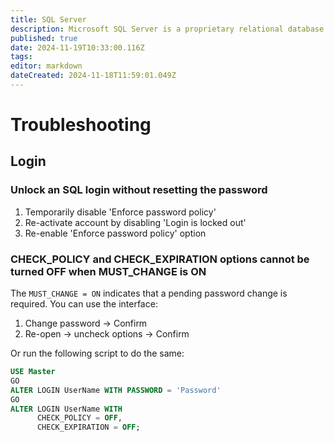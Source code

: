 ```yaml
---
title: SQL Server
description: Microsoft SQL Server is a proprietary relational database management system developed by Microsoft.
published: true
date: 2024-11-19T10:33:00.116Z
tags: 
editor: markdown
dateCreated: 2024-11-18T11:59:01.049Z
---
```


# Troubleshooting
## Login
### Unlock an SQL login without resetting the password
1. Temporarily disable 'Enforce password policy'
1. Re-activate account by disabling 'Login is locked out'
1. Re-enable 'Enforce password policy' option

### CHECK_POLICY and CHECK_EXPIRATION options cannot be turned OFF when MUST_CHANGE is ON
The `MUST_CHANGE = ON` indicates that a pending password change is required.
You can use the interface:
1. Change password -> Confirm
1. Re-open → uncheck options → Confirm

Or run the following script to do the same:
```sql
USE Master
GO
ALTER LOGIN UserName WITH PASSWORD = 'Password'
GO
ALTER LOGIN UserName WITH
      CHECK_POLICY = OFF,
      CHECK_EXPIRATION = OFF;
```